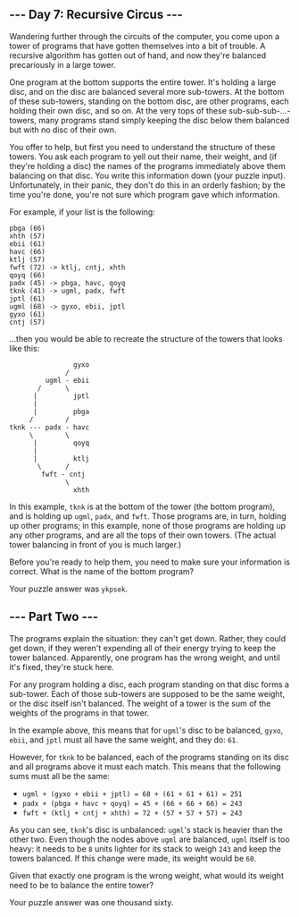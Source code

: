 ## --- Day 7: Recursive Circus ---

Wandering further through the circuits of the computer, you come upon a tower of programs that have gotten themselves into a bit of trouble. A recursive algorithm has gotten out of hand, and now they're balanced precariously in a large tower.

One program at the bottom supports the entire tower. It's holding a large disc, and on the disc are balanced several more sub-towers. At the bottom of these sub-towers, standing on the bottom disc, are other programs, each holding their own disc, and so on. At the very tops of these sub-sub-sub-...-towers, many programs stand simply keeping the disc below them balanced but with no disc of their own.

You offer to help, but first you need to understand the structure of these towers. You ask each program to yell out their name, their weight, and (if they're holding a disc) the names of the programs immediately above them balancing on that disc. You write this information down (your puzzle input). Unfortunately, in their panic, they don't do this in an orderly fashion; by the time you're done, you're not sure which program gave which information.

For example, if your list is the following:

```
pbga (66)
xhth (57)
ebii (61)
havc (66)
ktlj (57)
fwft (72) -> ktlj, cntj, xhth
qoyq (66)
padx (45) -> pbga, havc, qoyq
tknk (41) -> ugml, padx, fwft
jptl (61)
ugml (68) -> gyxo, ebii, jptl
gyxo (61)
cntj (57)
```

...then you would be able to recreate the structure of the towers that looks like this:

```
                gyxo
              /     
         ugml - ebii
       /      \     
      |         jptl
      |        
      |         pbga
     /        /
tknk --- padx - havc
     \        \
      |         qoyq
      |             
      |         ktlj
       \      /     
        fwft - cntj
              \     
                xhth
```

In this example, ```tknk``` is at the bottom of the tower (the bottom program), and is holding up ```ugml```, ```padx```, and ```fwft```. Those programs are, in turn, holding up other programs; in this example, none of those programs are holding up any other programs, and are all the tops of their own towers. (The actual tower balancing in front of you is much larger.)

Before you're ready to help them, you need to make sure your information is correct. What is the name of the bottom program?

Your puzzle answer was ```ykpsek```.

## --- Part Two ---

The programs explain the situation: they can't get down. Rather, they could get down, if they weren't expending all of their energy trying to keep the tower balanced. Apparently, one program has the wrong weight, and until it's fixed, they're stuck here.

For any program holding a disc, each program standing on that disc forms a sub-tower. Each of those sub-towers are supposed to be the same weight, or the disc itself isn't balanced. The weight of a tower is the sum of the weights of the programs in that tower.

In the example above, this means that for ```ugml```'s disc to be balanced, ```gyxo```, ```ebii```, and ```jptl``` must all have the same weight, and they do: ```61```.

However, for ```tknk``` to be balanced, each of the programs standing on its disc and all programs above it must each match. This means that the following sums must all be the same:

- ```ugml + (gyxo + ebii + jptl) = 68 + (61 + 61 + 61) = 251```
- ```padx + (pbga + havc + qoyq) = 45 + (66 + 66 + 66) = 243```
- ```fwft + (ktlj + cntj + xhth) = 72 + (57 + 57 + 57) = 243```

As you can see, ```tknk```'s disc is unbalanced: ```ugml```'s stack is heavier than the other two. Even though the nodes above ```ugml``` are balanced, ```ugml``` itself is too heavy: it needs to be ```8``` units lighter for its stack to weigh ```243``` and keep the towers balanced. If this change were made, its weight would be ```60```.

Given that exactly one program is the wrong weight, what would its weight need to be to balance the entire tower?

Your puzzle answer was one thousand sixty.